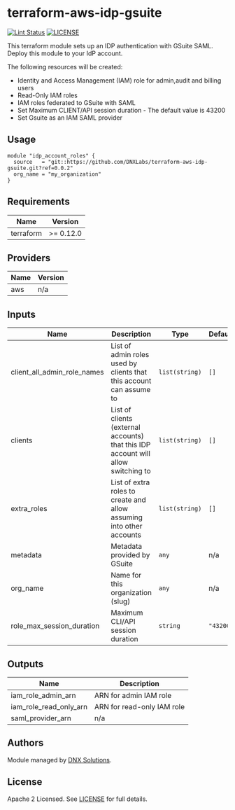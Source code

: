 # terraform-aws-idp-gsuite

[![Lint Status](https://github.com/DNXLabs/terraform-aws-idp-gsuite/workflows/Lint/badge.svg)](https://github.com/DNXLabs/terraform-aws-idp-gsuite/actions)
[![LICENSE](https://img.shields.io/github/license/DNXLabs/terraform-aws-idp-gsuite)](https://github.com/DNXLabs/terraform-aws-idp-gsuite/blob/master/LICENSE)

This terraform module sets up an IDP authentication with GSuite SAML. Deploy this module to your IdP account.

The following resources will be created:

 - Identity and Access Management (IAM) role for admin,audit and billing users
 - Read-Only IAM roles
 - IAM roles federated to GSuite with SAML
 - Set Maximum CLIENT/API session duration - The default value is 43200
 - Set Gsuite as an IAM SAML provider

## Usage

```hcl
module "idp_account_roles" {
  source   = "git::https://github.com/DNXLabs/terraform-aws-idp-gsuite.git?ref=0.0.2"
  org_name = "my_organization"
}
```

<!--- BEGIN_TF_DOCS --->

## Requirements

| Name | Version |
|------|---------|
| terraform | >= 0.12.0 |

## Providers

| Name | Version |
|------|---------|
| aws | n/a |

## Inputs

| Name | Description | Type | Default | Required |
|------|-------------|------|---------|:--------:|
| client\_all\_admin\_role\_names | List of admin roles used by clients that this account can assume to | `list(string)` | `[]` | no |
| clients | List of clients (external accounts) that this IDP account will allow switching to | `list(string)` | `[]` | no |
| extra\_roles | List of extra roles to create and allow assuming into other accounts | `list(string)` | `[]` | no |
| metadata | Metadata provided by GSuite | `any` | n/a | yes |
| org\_name | Name for this organization (slug) | `any` | n/a | yes |
| role\_max\_session\_duration | Maximum CLI/API session duration | `string` | `"43200"` | no |

## Outputs

| Name | Description |
|------|-------------|
| iam\_role\_admin\_arn | ARN for admin IAM role |
| iam\_role\_read\_only\_arn | ARN for read-only IAM role |
| saml\_provider\_arn | n/a |

<!--- END_TF_DOCS --->

## Authors

Module managed by [DNX Solutions](https://github.com/DNXLabs).

## License

Apache 2 Licensed. See [LICENSE](https://github.com/DNXLabs/terraform-aws-idp-gsuite/blob/master/LICENSE) for full details.
